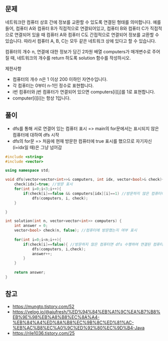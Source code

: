 ## 문제
네트워크란 컴퓨터 상호 간에 정보를 교환할 수 있도록 연결된 형태를 의미합니다. 예를 들어, 컴퓨터 A와 컴퓨터 B가 직접적으로 연결되어있고, 컴퓨터 B와 컴퓨터 C가 직접적으로 연결되어 있을 때 컴퓨터 A와 컴퓨터 C도 간접적으로 연결되어 정보를 교환할 수 있습니다. 따라서 컴퓨터 A, B, C는 모두 같은 네트워크 상에 있다고 할 수 있습니다.

컴퓨터의 개수 n, 연결에 대한 정보가 담긴 2차원 배열 computers가 매개변수로 주어질 때, 네트워크의 개수를 return 하도록 solution 함수를 작성하시오.

제한사항
- 컴퓨터의 개수 n은 1 이상 200 이하인 자연수입니다.
- 각 컴퓨터는 0부터 n-1인 정수로 표현합니다.
- i번 컴퓨터와 j번 컴퓨터가 연결되어 있으면 computers[i][j]를 1로 표현합니다.
- computer[i][i]는 항상 1입니다.

## 풀이
- dfs를 통해 서로 연결어 있는 컴퓨터 표시 => main의 for문에서는 표시되지 않은 컴퓨터에 대하여 dfs 시작
- dfs의 for문 => 처음에 현재 방문한 컴퓨터에 true 표시를 했으므로 자기자신(i=idx일 때)은 그냥 넘어감

```c++
#include <string>
#include <vector>

using namespace std;

void dfs(vector<vector<int>>& computers, int idx, vector<bool>& check){
    check[idx]=true; //방문 표시
    for(int i=0;i<3;i++){
        if(check[i]==false && computers[idx][i]==1) //방문하지 않은 컴퓨터이고, 연결된 것이면 dfs 수행
            dfs(computers, i, check);    
    }

}

int solution(int n, vector<vector<int>> computers) {
    int answer = 0;
    vector<bool> check(n, false); //컴퓨터에 방문했는지 여부 표시
    
    for(int i=0;i<n;i++){
        if(check[i]==false){ //방문하지 않은 컴퓨터면 dfs 수행하여 연결된 컴퓨터 확인
            dfs(computers, i,check);
            answer++;
        }
    }
    
    return answer;
}
```

## 참고
- https://mungto.tistory.com/52 </br>
- https://velog.io/@ajufresh/%ED%94%84%EB%A1%9C%EA%B7%B8%EB%9E%98%EB%A8%B8%EC%8A%A4-%EB%84%A4%ED%8A%B8%EC%9B%8C%ED%81%AC-%EB%AC%B8%EC%A0%9C%ED%92%80%EC%9D%B4-Java </br>
- https://rile1036.tistory.com/25
